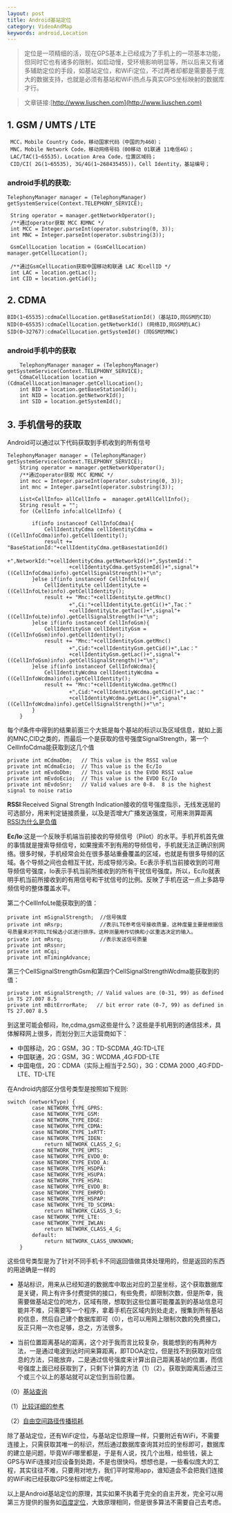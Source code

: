 ```yaml
---
layout: post
title: Android基站定位
category: VideoAndMap
keywords: android,Location
---
```


>定位是一项精细的活，现在GPS基本上已经成为了手机上的一项基本功能，但同时它也有诸多的限制，如启动慢，受环境影响明显等，所以后来又有诸多辅助定位的手段，如基站定位，和WiFi定位，不过两者却都是需要基于庞大的数据支持，也就是必须有基站和WiFi热点与真实GPS坐标映射的数据库才行。

>文章链接:[http://www.liuschen.com](http://www.liuschen.com)



## 1. GSM / UMTS / LTE


	 MCC，Mobile Country Code，移动国家代码（中国的为460）；
	 MNC，Mobile Network Code，移动网络号码（00移动 01联通 11电信4G）； 
	 LAC/TAC(1~65535)，Location Area Code，位置区域码；
	 CID/CI( 2G(1~65535), 3G/4G(1~268435455))，Cell Identity，基站编号；

### android手机的获取:

	TelephonyManager manager = (TelephonyManager) getSystemService(Context.TELEPHONY_SERVICE);

     String operator = manager.getNetworkOperator();
     /**通过operator获取 MCC 和MNC */
     int MCC = Integer.parseInt(operator.substring(0, 3));
     int MNC = Integer.parseInt(operator.substring(3));

     GsmCellLocation location = (GsmCellLocation) manager.getCellLocation();

     /**通过GsmCellLocation获取中国移动和联通 LAC 和cellID */
     int LAC = location.getLac();
     int CID = location.getCid(); 


## 2. CDMA

	BID(1~65535):cdmaCellLocation.getBaseStationId()（基站ID,同GSM的CID）
	NID(0~65535):cdmaCellLocation.getNetworkId() (网络ID,同GSM的LAC)
	SID(0~32767):cdmaCellLocation.getSystemId() (同GSM的MNC)

### android手机中的获取


 		TelephonyManager manager = (TelephonyManager) getSystemService(Context.TELEPHONY_SERVICE);
        CdmaCellLocation location = (CdmaCellLocation)manager.getCellLocation();
        int BID = location.getBaseStationId();
        int NID = location.getNetworkId();
		int SID = location.getSystemId();


## 3. 手机信号的获取

Android可以通过以下代码获取到手机收到的所有信号

	TelephonyManager manager = (TelephonyManager) getSystemService(Context.TELEPHONY_SERVICE);
        String operator = manager.getNetworkOperator();
        /**通过operator获取 MCC 和MNC */
        int mcc = Integer.parseInt(operator.substring(0, 3));
        int mnc = Integer.parseInt(operator.substring(3));

        List<CellInfo> allCellInfo =  manager.getAllCellInfo();
        String result = "";
        for (CellInfo info:allCellInfo) {

            if(info instanceof CellInfoCdma){
                CellIdentityCdma cellIdentityCdma = ((CellInfoCdma)info).getCellIdentity();
                result += "BaseStationId:"+cellIdentityCdma.getBasestationId()
                        +",NetworkId:"+cellIdentityCdma.getNetworkId()+",SystemId："
                        +cellIdentityCdma.getSystemId()+",signal"+((CellInfoCdma)info).getCellSignalStrength()+"\n";
            }else if(info instanceof CellInfoLte){
                CellIdentityLte cellIdentityLte = ((CellInfoLte)info).getCellIdentity();
                result += "Mnc:"+cellIdentityLte.getMnc()
                        +",Ci:"+cellIdentityLte.getCi()+",Tac："
                        +cellIdentityLte.getTac()+",signal"+((CellInfoLte)info).getCellSignalStrength()+"\n";
            }else if(info instanceof CellInfoGsm){
                CellIdentityGsm cellIdentityGsm = ((CellInfoGsm)info).getCellIdentity();
                result += "Mnc:"+cellIdentityGsm.getMnc()
                        +",Cid:"+cellIdentityGsm.getCid()+",Lac："
                        +cellIdentityGsm.getLac()+",signal"+((CellInfoGsm)info).getCellSignalStrength()+"\n";
            }else if(info instanceof CellInfoWcdma){
                CellIdentityWcdma cellIdentityWcdma = ((CellInfoWcdma)info).getCellIdentity();
                result += "Mnc:"+cellIdentityWcdma.getMnc()
                        +",Cid:"+cellIdentityWcdma.getCid()+",Lac："
                        +cellIdentityWcdma.getLac()+",signal"+((CellInfoWcdma)info).getCellSignalStrength()+"\n";
            }
        }

每个if条件中得到的结果前面三个大抵是每个基站的标识以及区域信息，就如上面的MNC,CID之类的，而最后一个是获取的信号强度SignalStrength，第一个CellInfoCdma能获取到这几个值

	private int mCdmaDbm;   // This value is the RSSI value
    private int mCdmaEcio;  // This value is the Ec/Io
    private int mEvdoDbm;   // This value is the EVDO RSSI value
    private int mEvdoEcio;  // This value is the EVDO Ec/Io
    private int mEvdoSnr;   // Valid values are 0-8.  8 is the highest signal to noise ratio

**RSSI**:Received Signal Strength Indication接收的信号强度指示，无线发送层的可选部分，用来判定链接质量，以及是否增大广播发送强度，可用来测算距离
[RSSI为什么是负值](http://www.cnblogs.com/lele/articles/2832885.html)

**Ec/Io**:这是一个反映手机端当前接收的导频信号（Pilot）的水平。手机开机首先做的事情就是搜索导频信号，如果搜索不到有用的导频信号，手机就无法正确识别网络。很多时候，手机经常会处在很多基站重叠覆盖的区域，也就是有很多导频的区域。各个导频之间也会相互干扰，形成导频污染。Ec表示手机当前接收到的可用导频信号强度，Io表示手机当前所接收到的所有干扰信号强度。所以，Ec/Io就表明手机当前所接收到的有用信号和干扰信号的比例。反映了手机在这一点上多路导频信号的整体覆盖水平。

第二个CellInfoLte能获取到的值：

	private int mSignalStrength;  //信号强度
    private int mRsrp;			  //表示LTE参考信号接收质量，这种度量主要是根据信号质量来对不同LTE候选小区进行排序。这种测量用作切换和小区重选决定的输入。
    private int mRsrq;            //表示发送信号质量
    private int mRssnr;
    private int mCqi;
    private int mTimingAdvance;

第三个CellSignalStrengthGsm和第四个CellSignalStrengthWcdma能获取到的值：

	private int mSignalStrength; // Valid values are (0-31, 99) as defined in TS 27.007 8.5
    private int mBitErrorRate;   // bit error rate (0-7, 99) as defined in TS 27.007 8.5

到这里可能会郁闷，lte,cdma,gsm这些是什么？这些是手机用到的通信技术，具体解释网上很多，而划分到三大运营商如下：

* 中国移动，2G：GSM，3G：TD-SCDMA ,4G:TD-LTE
* 中国联通，2G：GSM，3G：WCDMA ,4G:FDD-LTE
* 中国电信，2G：CDMA（实际上相当于2.5G），3G：CDMA 2000 ,4G:FDD-LTE、TD-LTE

在Android内部区分信号类型是按照如下规则:

	switch (networkType) {
            case NETWORK_TYPE_GPRS:
            case NETWORK_TYPE_GSM:
            case NETWORK_TYPE_EDGE:
            case NETWORK_TYPE_CDMA:
            case NETWORK_TYPE_1xRTT:
            case NETWORK_TYPE_IDEN:
                return NETWORK_CLASS_2_G;
            case NETWORK_TYPE_UMTS:
            case NETWORK_TYPE_EVDO_0:
            case NETWORK_TYPE_EVDO_A:
            case NETWORK_TYPE_HSDPA:
            case NETWORK_TYPE_HSUPA:
            case NETWORK_TYPE_HSPA:
            case NETWORK_TYPE_EVDO_B:
            case NETWORK_TYPE_EHRPD:
            case NETWORK_TYPE_HSPAP:
            case NETWORK_TYPE_TD_SCDMA:
                return NETWORK_CLASS_3_G;
            case NETWORK_TYPE_LTE:
            case NETWORK_TYPE_IWLAN:
                return NETWORK_CLASS_4_G;
            default:
                return NETWORK_CLASS_UNKNOWN;
        }

这些信号类型是为了针对不同手机卡不同返回值做具体处理用的，但是返回的东西的用途确是一样的

* 基站标识，用来从已经知道的数据库中取出对应的卫星坐标，这个获取数据库是关键，网上有许多付费提供的接口，有些免费，却限制次数，但是所幸，我需要做基站定位的地方，区域有限，想取到这些位置可能覆盖到的基站信息可能并不难，只需要写一个程序，拿着手机在区域内到处走走，搜集到所有基站的信息，然后自己建个数据库即可（0），也可以用网上限制次数的免费接口，反正只用一次也足够，总之，方法很多。



* 当前位置距离基站的距离，这个对于我而言比较复杂，我能想到的有两种方法，一是通过电波到达时间来算距离，即TDOA定位，但是找不到获取对应信息的方法，只能放弃，二是通过信号强度来计算出自己距离基站的位置，而信号强度上面已经获取到了，只剩下计算的方法（1）（2）。获取到距离后通过三个或三个以上的基站就可以定位到当前位置。

（0）[基站查询](http://www.gpsspg.com/bs.htm)

（1）[比较详细的参考](http://www.cnblogs.com/magicboy110/archive/2010/12/10/1902741.html)

（2）[自由空间路径传播损耗](http://www.360doc.com/content/15/0725/11/8493019_487280425.shtml)

除了基站定位，还有WiFi定位，与基站定位原理一样，只要附近有WiFi，不需要连接上，只需获取其唯一的标识，然后通过数据库查询其对应的坐标即可，数据库的建立是问题，毕竟WiFi哪里都是，于是有人说，找几个出租，给些钱，装上GPS与WiFi连接对应设备到处跑，不是也很快吗，想想也是，一些看似庞大的工程，其实往往不难，只要用对地方，我们平时常用app，谁知道会不会把我们连接的WiFi和已经获取GPS坐标绑定上传呢。

以上是Android基站定位的原理，其实如果不执着于完全的自主开发，完全可以用第三方提供的服务如[百度定位](http://lbsyun.baidu.com/index.php?title=android-locsdk)，大致原理相同，但是很多算法不需要自己去考虑。